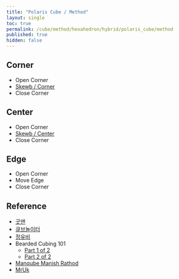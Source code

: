 ```yaml
---
title: "Polaris Cube / Method"
layout: single
toc: true
permalink: /cube/method/hexahedron/hybrid/polaris_cube/method
published: true
hidden: false
---
```


<head>
  <base target="_blank">
</head>



## Corner

- Open Corner
- [Skewb / Corner](/cube/method/hexahedron/skewb/skewb/method#corner)
- Close Corner



## Center

- Open Corner
- [Skewb / Center](/cube/method/hexahedron/skewb/skewb/method#center)
- Close Corner



## Edge

- Open Corner
- Move Edge
- Close Corner



## Reference

- [굿맨](https://youtu.be/tCUtRu769D8)
- [큐브놀이터](https://youtu.be/0TGwXh52Bhc)
- [정유비](https://youtu.be/EouTFsnvoDY)
- Bearded Cubing 101
  - [Part 1 of 2](https://youtu.be/-1JSlSDsbV0)
  - [Part 2 of 2](https://youtu.be/3PWmkA1DCbU)
- [Manqube Manish Rathod](https://youtu.be/MHlT7ZKp_Pg)
- [MrUk](https://youtu.be/zh3IH6RdggY)